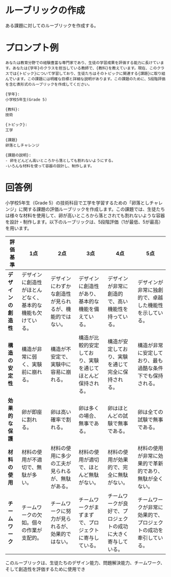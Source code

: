 # ルーブリックの作成

ある課題に対してのルーブリックを作成する。

# プロンプト例

```
あなたは教育分野での経験豊富な専門家であり、生徒の学習成果を評価する能力に長けています。あなたは{学年}のクラスを担当している教師で、{教科}を教えています。現在、このクラスでは{トピック}について学習しており、生徒たちはそのトピックに関連する{課題}に取り組んでいます。この課題には明確な目標と詳細な説明があります。この課題のために、5段階評価を含む表形式のルーブリックを作成してください。

{学年}:
小学校5年生(Grade 5)

{教科}:
技術

{トピック}:
工学

{課題}
卵落としチャレンジ

{課題の説明}:
- 卵をどんどん高いところから落としても割れないようにする。
-いろんな材料を使って容器の設計し、制作します。
```

# 回答例

小学校5年生（Grade 5）の技術科目で工学を学習するための「卵落としチャレンジ」に関する課題の評価ルーブリックを作成します。この課題では、生徒たちは様々な材料を使用して、卵が高いところから落とされても割れないような容器を設計・制作します。以下のルーブリックは、5段階評価（1が最低、5が最高）を用います。

| 評価基準           | 1点                                       | 2点                                       | 3点                                       | 4点                                       | 5点                                       |
|----------------|------------------------------------------|------------------------------------------|------------------------------------------|------------------------------------------|------------------------------------------|
| **デザインの創造性** | デザインに創造性がほとんどなく、基本的な機能も欠けている。 | デザインにわずかな創造性が見られるが、機能的ではない。   | デザインに創造性があり、基本的な機能を備えている。       | デザインが非常に創造的で、高い機能性を持っている。       | デザインが非常に独創的で、卓越した機能性を示している。     |
| **構造の安定性**  | 構造が非常に弱く、実験前に崩れる。                    | 構造が不安定で、実験中に容易に崩れる。                  | 構造が比較的安定しており、実験を通じてほとんど保持される。 | 構造が安定しており、実験を通じて完全に保持される。         | 構造が非常に安定しており、最も過酷な条件下でも保持される。   |
| **効果的な保護**  | 卵が即座に割れる。                                | 卵は高い確率で割れる。                              | 卵は多くの場合、無事である。                          | 卵はほとんどの試験で無事である。                        | 卵は全ての試験で無事である。                            |
| **材料の使用**     | 材料の使用が不適切で、無駄が多い。                  | 材料の使用に多少の工夫が見られるが、無駄がある。          | 材料の使用が適切で、ほとんど無駄がない。                | 材料の使用が効果的で、完全に無駄がない。                | 材料の使用が非常に効果的で革新的であり、無駄が全くない。    |
| **チームワーク**    | チームワークの欠如。個々の作業が支配的。             | チームワークに努力が見られるが、効果的ではない。          | チームワークがまずまずで、プロジェクトに寄与している。     | チームワークが良好で、プロジェクトの成功に大きく寄与している。 | チームワークが非常に効果的で、プロジェクトの成功を牽引している。 |

このルーブリックは、生徒たちのデザイン能力、問題解決能力、チームワーク、そして創造性を評価するために使用でき